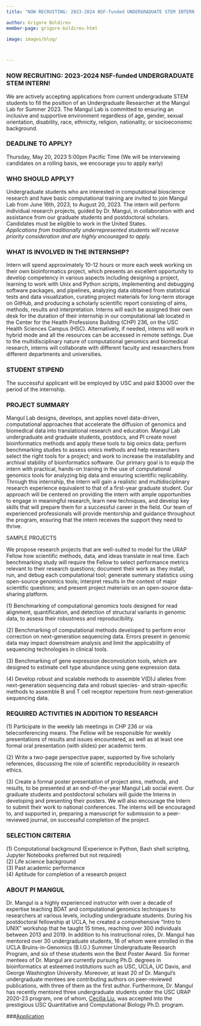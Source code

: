 ```yaml
---
title: "NOW RECRUITING: 2023-2024 NSF-funded UNDERGRADUATE STEM INTERN!"

author: Grigore Boldirev
member-page: grigore-boldirev.html

image: images/blog/



---
```

### NOW RECRUITING: 2023-2024 NSF-funded UNDERGRADUATE STEM INTERN!

We are actively accepting applications from current undergraduate STEM students to fill the position of an Undergraduate Researcher at the Mangul Lab for Summer 2023.
The Mangul Lab is committed to ensuring an inclusive and supportive environment regardless of age, gender, sexual orientation, disability, race, ethnicity, religion, nationality, or socioeconomic background.



### DEADLINE TO APPLY?

Thursday, May 20, 2023 5:00pm Pacific Time (We will be interviewing candidates on a rolling basis, we encourage you to apply early)

### WHO SHOULD APPLY?

Undergraduate students who are interested in computational bioscience research and have basic computational training are invited to join Mangul Lab from June 16th, 2023, to August 20, 2023. The intern will perform individual research projects, guided by Dr. Mangul, in collaboration with and assistance from our graduate students and postdoctoral scholars. Candidates must be eligible to work in the United States.\
<em>Applications from traditionally underrepresented students will receive priority consideration and are highly encouraged to apply.</em> 

### WHAT IS INVOLVED IN THE INTERNSHIP?

Intern will spend approximately 10-12 hours or more each week working on their own bioinformatics project, which presents an excellent opportunity to develop competency in various aspects including designing a project, learning to work with Unix and Python scripts, implementing and debugging software packages, and pipelines, analyzing data obtained from statistical tests and data visualization, curating project materials for long-term storage on GitHub, and producing a scholarly scientific report consisting of aims, methods, results and interpretation. Interns will each be assigned their own desk for the duration of their internship in our computational lab located in the Center for the Health Professions Building (CHP) 236, on the USC Health Sciences Campus (HSC). Alternatively, if needed, interns will work in hybrid mode and all the resources can be accessed in remote settings. Due to the multidisciplinary nature of computational genomics and biomedical research, interns will collaborate with different faculty and researchers from different departments and universities.
### STUDENT STIPEND

The successful applicant will be employed by USC and paid $3000 over the period of the internship.

### PROJECT SUMMARY

Mangul Lab designs, develops, and applies novel data-driven, computational approaches that accelerate the diffusion of genomics and biomedical data into translational research and education. Mangul Lab undergraduate and graduate students, postdocs, and PI create novel bioinformatics methods and apply these tools to big omics data; perform benchmarking studies to assess omics methods and help researchers select the right tools for a project; and work to increase the installability and archival stability of bioinformatics software. Our primary goal is to equip the intern with practical, hands-on training in the use of computational genomics tools for analyzing big data and ensuring scientific replicability. Through this internship, the intern will gain a realistic and multidisciplinary research experience equivalent to that of a first-year graduate student. Our approach will be centered on providing the intern with ample opportunities to engage in meaningful research, learn new techniques, and develop key skills that will prepare them for a successful career in the field. Our team of experienced professionals will provide mentorship and guidance throughout the program, ensuring that the intern receives the support they need to thrive.

<p>SAMPLE PROJECTS</p>
We propose research projects that are well-suited to model for the URAP Fellow how scientific methods, data, and ideas translate in real time. Each benchmarking study will require the Fellow to select performance metrics relevant to their research questions; document their work as they install, run, and debug each computational tool; generate summary statistics using open-source genomics tools; interpret results in the context of major scientific questions; and present project materials on an open-source data-sharing platform.

<p>(1) Benchmarking of computational genomics tools designed for read alignment, quantification, and detection of structural variants in genomic data, to assess their robustness and reproducibility.</p>
<p>(2) Benchmarking of computational methods developed to perform error correction on next-generation sequencing data. Errors present in genomic data may impact downstream analysis and limit the applicability of sequencing technologies in clinical tools.</p>
<p>(3) Benchmarking of gene expression deconvolution tools, which are designed to estimate cell type abundance using gene expression data.</p>
<p>(4) Develop robust and scalable methods to assemble V(D)J alleles from next-generation sequencing data and robust species- and strain-specific methods to assemble B and T cell receptor repertoire from next-generation sequencing data.
</p>

### REQUIRED ACTIVITIES IN ADDITION TO RESEARCH

<p>(1) Participate in the weekly lab meetings in CHP 236 or via teleconferencing means. The Fellow will be responsible for weekly presentations of results and issues encountered, as well as at least one formal oral presentation (with slides) per academic term.</p>
<p>(2) Write a two-page perspective paper, supported by five scholarly references, discussing the role of scientific reproducibility in research ethics.</p>
<p>(3) Create a formal poster presentation of project aims, methods, and results, to be presented at an end-of-the-year Mangul Lab social event. Our graduate students and postdoctoral scholars will guide the Interns in developing and presenting their posters.
We will also encourage the Intern to submit their work to national conferences. The interns will be encouraged to, and supported in, preparing a manuscript for submission to a peer-reviewed journal, on successful completion of the project.</p>

### SELECTION CRITERIA

(1) Computational background (Experience in Python, Bash shell scripting, Jupyter Notebooks preferred but not required)\
(2) Life science background\
(3) Past academic performance\
(4) Aptitude for completion of a research project

### ABOUT PI MANGUL
Dr. Mangul is a highly experienced instructor with over a decade of expertise teaching BDAT and computational genomics techniques to researchers at various levels, including undergraduate students. During his postdoctoral fellowship at UCLA, he created a comprehensive “Intro to UNIX” workshop that he taught 15 times, reaching over 300 individuals between 2013 and 2019. In addition to his instructional roles, Dr. Mangul has mentored over 30 undergraduate students, 16 of whom were enrolled in the UCLA Bruins-in-Genomics (B.I.G.) Summer Undergraduate Research Program, and six of these students won the Best Poster Award. Six former mentees of Dr. Mangul are currently pursuing Ph.D. degrees in bioinformatics at esteemed institutions such as USC, UCLA, UC Davis, and George Washington University. Moreover, at least 20 of Dr. Mangul’s undergraduate mentees are contributing authors on peer-reviewed publications, with three of them as the first author. Furthermore, Dr. Mangul has recently mentored three undergraduate students under the USC URAP 2020-23 program, one of whom, [Cecilia Liu](https://mangul-lab-usc.github.io/2023/03/13/GrigoreBoldirev.html), was accepted into the prestigious USC Quantitative and Computational Biology Ph.D. program.

###[Application](https://forms.gle/MP9L2XE2NeABoJ5g9)
